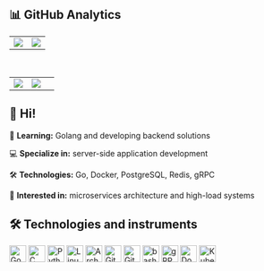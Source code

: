 ## 📊 GitHub Analytics

<div align="center">

<table style="border: none;">
  <tr>
    <td style="border: none;"><img src="https://github-readme-stats-five-orcin-39.vercel.app/api?username=muerewa&show_icons=true&bg_color=00000000&text_color=c9d1d9&icon_color=58a6ff&title_color=58a6ff&hide_border=true&count_private=true"></td>
    <td style="border: none;"><img src="https://streak-stats.demolab.com/?user=muerewa&background=00000000&ring=ff6b35&fire=ff6b35&currStreakNum=c9d1d9&sideNums=c9d1d9&currd9&sideLabels=c9d1d9&dates=c9d1d9&hide_border=true"></td>
  </tr>
</table>
</div>
<br/>

<table>
<tr>
    <td width="40%">
    <img align="center" src="https://github-readme-stats-five-orcin-39.vercel.app/api/top-langs/?username=muerewa&bg_color=00000000&text_color=c9d1d9&title_color=58a6ff&hide_border=true&layout=compact&langs_count=8&count_private=true" />
    </td>
    <td>
    <img src="https://github-readme-activity-graph.vercel.app/graph?username=muerewa&bg_color=00000000&color=c9d1d9&line=ff6b35&point=58a6ff&area=true&hide_border=true)](https://github.com/muerewa">
    </td>
</tr>
</table>

## 👋 Hi!

🌱 **Learning:** Golang and developing backend solutions  

💻 **Specialize in:** server-side application development  

🛠️ **Technologies:** Go, Docker, PostgreSQL, Redis, gRPC  

🎯 **Interested in:** microservices architecture and high-load systems


## 🛠️ Technologies and instruments

<div>

<img width="30" src="https://raw.githubusercontent.com/marwin1991/profile-technology-icons/refs/heads/main/icons/go.png" alt="Go" title="Go"/>
<img width="30" src="https://raw.githubusercontent.com/marwin1991/profile-technology-icons/refs/heads/main/icons/c.png" alt="C" title="C"/>
<img width="30" src="https://raw.githubusercontent.com/marwin1991/profile-technology-icons/refs/heads/main/icons/python.png" alt="Python" title="Python"/>
<img width="30" src="https://raw.githubusercontent.com/marwin1991/profile-technology-icons/refs/heads/main/icons/linux.png" alt="Linux" title="Linux"/>
<img width="30" src="https://raw.githubusercontent.com/marwin1991/profile-technology-icons/refs/heads/main/icons/arch_linux.png" alt="Arch Linux" title="Arch Linux"/>
<img width="30" src="https://raw.githubusercontent.com/marwin1991/profile-technology-icons/refs/heads/main/icons/git.png" alt="Git" title="Git"/>
<img width="30" src="https://raw.githubusercontent.com/marwin1991/profile-technology-icons/refs/heads/main/icons/github.png" alt="GitHub" title="GitHub"/>
<img width="30" src="https://raw.githubusercontent.com/marwin1991/profile-technology-icons/refs/heads/main/icons/bash.png" alt="bash" title="bash"/>
<img width="30" src="https://raw.githubusercontent.com/marwin1991/profile-technology-icons/refs/heads/main/icons/grpc.png" alt="gRPC" title="gRPC"/>
<img width="30" src="https://raw.githubusercontent.com/marwin1991/profile-technology-icons/refs/heads/main/icons/docker.png" alt="Docker" title="Docker"/>
<img width="30" src="https://raw.githubusercontent.com/marwin1991/profile-technology-icons/refs/heads/main/icons/kubernetes.png" alt="Kubernetes" title="Kubernetes"/>
</div>


